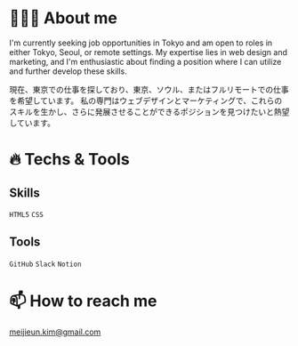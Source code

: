 # 🙋🏻‍♀️ About me

I'm currently seeking job opportunities in Tokyo and am open to roles in either Tokyo, Seoul, or remote settings. 
My expertise lies in web design and marketing, and I'm enthusiastic about finding a position where I can utilize and further develop these skills.

現在、東京での仕事を探しており、東京、ソウル、またはフルリモートでの仕事を希望しています。
私の専門はウェブデザインとマーケティングで、これらのスキルを生かし、さらに発展させることができるポジションを見つけたいと熱望しています。

# 🔥 Techs & Tools

## Skills
```HTML5``` ```CSS```

## Tools
```GitHub``` ```Slack``` ```Notion```
# 📫 How to reach me
meijieun.kim@gmail.com

<!---
meijieun/meijieun is a ✨ special ✨ repository because its `README.md` (this file) appears on your GitHub profile.
You can click the Preview link to take a look at your changes.
--->
